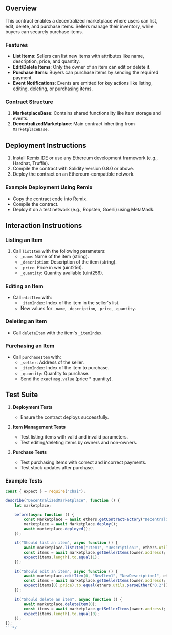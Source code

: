## Overview
This contract enables a decentralized marketplace where users can list, edit, delete, and purchase items. Sellers manage their inventory, while buyers can securely purchase items.

### Features
- **List Items**: Sellers can list new items with attributes like name, description, price, and quantity.
- **Edit/Delete Items**: Only the owner of an item can edit or delete it.
- **Purchase Items**: Buyers can purchase items by sending the required payment.
- **Event Notifications**: Events are emitted for key actions like listing, editing, deleting, or purchasing items.

### Contract Structure
1. **MarketplaceBase**: Contains shared functionality like item storage and events.
2. **DecentralizedMarketplace**: Main contract inheriting from `MarketplaceBase`.

## Deployment Instructions

1. Install [Remix IDE](https://remix.ethereum.org/) or use any Ethereum development framework (e.g., Hardhat, Truffle).
2. Compile the contract with Solidity version 0.8.0 or above.
3. Deploy the contract on an Ethereum-compatible network.

### Example Deployment Using Remix
- Copy the contract code into Remix.
- Compile the contract.
- Deploy it on a test network (e.g., Ropsten, Goerli) using MetaMask.

## Interaction Instructions

### Listing an Item
1. Call `listItem` with the following parameters:
   - `_name`: Name of the item (string).
   - `_description`: Description of the item (string).
   - `_price`: Price in wei (uint256).
   - `_quantity`: Quantity available (uint256).

### Editing an Item
- Call `editItem` with:
  - `_itemIndex`: Index of the item in the seller's list.
  - New values for `_name`, `_description`, `_price`, `_quantity`.

### Deleting an Item
- Call `deleteItem` with the item's `_itemIndex`.

### Purchasing an Item
- Call `purchaseItem` with:
  - `_seller`: Address of the seller.
  - `_itemIndex`: Index of the item to purchase.
  - `_quantity`: Quantity to purchase.
  - Send the exact `msg.value` (price * quantity).

## Test Suite

1. **Deployment Tests**
   - Ensure the contract deploys successfully.

2. **Item Management Tests**
   - Test listing items with valid and invalid parameters.
   - Test editing/deleting items by owners and non-owners.

3. **Purchase Tests**
   - Test purchasing items with correct and incorrect payments.
   - Test stock updates after purchase.

### Example Tests
```javascript
const { expect } = require("chai");

describe("DecentralizedMarketplace", function () {
    let marketplace;

    before(async function () {
        const Marketplace = await ethers.getContractFactory("DecentralizedMarketplace");
        marketplace = await Marketplace.deploy();
        await marketplace.deployed();
    });

    it("Should list an item", async function () {
        await marketplace.listItem("Item1", "Description1", ethers.utils.parseEther("0.1"), 10);
        const items = await marketplace.getSellerItems(owner.address);
        expect(items.length).to.equal(1);
    });

    it("Should edit an item", async function () {
        await marketplace.editItem(0, "NewItem1", "NewDescription1", ethers.utils.parseEther("0.2"), 5);
        const items = await marketplace.getSellerItems(owner.address);
        expect(items[0].price).to.equal(ethers.utils.parseEther("0.2"));
    });

    it("Should delete an item", async function () {
        await marketplace.deleteItem(0);
        const items = await marketplace.getSellerItems(owner.address);
        expect(items.length).to.equal(0);
    });
});
```*/
